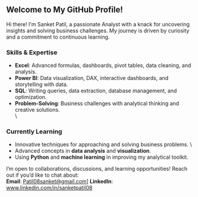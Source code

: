 ## Welcome to My GitHub Profile!

Hi there! I'm Sanket Patil, a passionate Analyst with a knack for uncovering insights and solving business challenges. My journey is driven by curiosity and a commitment to continuous learning.  

### Skills & Expertise  
- **Excel**: Advanced formulas, dashboards, pivot tables, data cleaning, and analysis.
- **Power BI**: Data visualization, DAX, interactive dashboards, and storytelling with data.  
- **SQL**: Writing queries, data extraction, database management, and optimization.
- **Problem-Solving**: Business challenges with analytical thinking and creative solutions.  
\
### Currently Learning  
- Innovative techniques for approaching and solving business problems.  \
- Advanced concepts in **data analysis** and **visualization**.
- Using **Python** and **machine learning** in improving my analytical toolkit.

I’m open to collaborations, discussions, and learning opportunities! Reach out if you’d like to chat about:  
**Email**: Patil08sanket@gmail.com]
**LinkedIn**: www.linkedin.com/in/sanketpatil08

